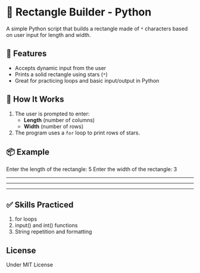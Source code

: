 # 🧱 Rectangle Builder - Python

A simple Python script that builds a rectangle made of `*` characters based on user input for length and width.

## 📌 Features

- Accepts dynamic input from the user
- Prints a solid rectangle using stars (`*`)
- Great for practicing loops and basic input/output in Python

## 🚀 How It Works

1. The user is prompted to enter:
   - **Length** (number of columns)
   - **Width** (number of rows)
2. The program uses a `for` loop to print rows of stars.

## 📦 Example
Enter the length of the rectangle: 5
Enter the width of the rectangle: 3
*****
*****
*****

## ✅ Skills Practiced
1. for loops
2. input() and int() functions
3. String repetition and formatting


## License 
Under MIT License



